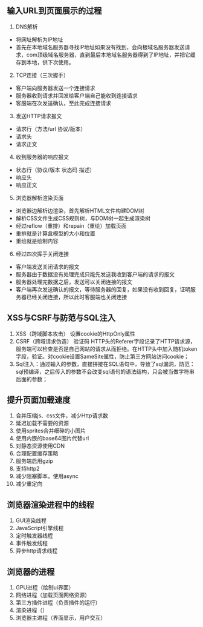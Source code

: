 ## 输入URL到页面展示的过程
1. DNS解析
- 将网址解析为IP地址
- 首先在本地域名服务器寻找IP地址如果没有找到，会向根域名服务器发送请求，com顶级域名服务器，直到最后本地域名服务器得到了IP地址，并把它缓存到本地，供下次使用。
2. TCP连接（三次握手）
- 客户端向服务器发送一个连接请求
- 服务器收到请求并回发给客户端自己能收到连接请求
- 客服端在次发送确认，至此完成连接请求
3. 发送HTTP请求报文
- 请求行（方法/url 协议/版本）
- 请求头
- 请求正文
4. 收到服务器的响应报文
- 状态行（协议/版本 状态码 描述）
- 响应头
- 响应正文
5. 浏览器解析渲染页面
- 浏览器边解析边渲染，首先解析HTML文件构建DOM树
- 解析CSS文件生成CSS规则树，与DOM树一起生成渲染树
- 经过reflow（重排）和repain（重绘）加载页面
- 重排就是计算盒模型的大小和位置
- 重绘就是绘制内容
6. 经过四次挥手关闭连接
- 客户端发送关闭请求的报文
- 服务器由于数据没有处理完成只能先发送我收到客户端的请求的报文
- 服务器处理完数据之后，发送可以关闭连接的报文
- 客户端再次发送确认的报文，等待服务器的回复，如果没有收到回复，证明服务器已经关闭连接，所以此时客服端也关闭连接
## XSS与CSRF与防范与SQL注入
1. XSS（跨域脚本攻击） 设置cookie的HttpOnly属性
2. CSRF（跨域请求伪造） 验证码  HTTP头的Referer字段记录了HTTP请求源，服务端可以检查是否是自己网站的请求从而拒绝。在HTTP头中加入随机token字段，验证。对cookie设置SameSite属性，防止第三方网站访问cookie；
3. Sql注入：通过输入的参数，直接拼接在SQL语句中，导致了sql漏洞，防范：sql预编译，之后传入的参数不会改变sql语句的语法结构，只会被当做字符串后面的参数；
## 提升页面加载速度
1. 合并压缩js、css文件，减少Http请求数
2. 延迟加载不需要的资源
3. 使用sprites合并细碎的小图片
4. 使用内嵌的base64图片代替url
5. 对静态资源使用CDN
6. 合理配置缓存策略
7. 服务端启用gzip
8. 支持http2
9. 减少阻塞脚本，使用async
10. 减少重定向
## 浏览器渲染进程中的线程
1. GUI渲染线程
2. JavaScript引擎线程
3. 定时触发器线程
4. 事件触发线程
5. 异步http请求线程

## 浏览器的进程
1. GPU进程（绘制ui界面）
2. 网络进程（加载页面网络资源）
3. 第三方插件进程（负责插件的运行）
4. 渲染进程（）
5. 浏览器主进程（界面显示，用户交互）
